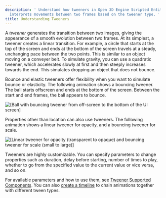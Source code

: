 ```yaml
---
description: ' Understand how tweeners in Open 3D Engine Scripted Entity Tweener system
  interprets movements between two frames based on the tweener type. '
title: Understanding Tweeners
---
```


A *tweener* generates the transition between two images, giving the appearance of a smooth evolution between two frames\. At its simplest, a tweener creates a linear transition\. For example, a circle that starts at the top of the screen and ends at the bottom of the screen travels at a steady, unchanging pace between the two points\. This is similar to an object moving on a conveyer belt\. To simulate gravity, you can use a quadratic tweener, which accelerates slowly at first and then steeply increases towards the end\. This simulates dropping an object that does not bounce\.

Bounce and elastic tweeners offer flexibility when you want to simulate bounce or elasticity\. The following animation shows a bouncing tweener\. The ball starts offscreen and ends at the bottom of the screen\. Between the start and end frames, the ball appears to bounce\.

![\[Ball with bouncing tweener from off-screen to the bottom of the UI screen\]](/images/user-guide/ui-animating-tweener.gif)

Properties other than location can also use tweeners\. The following animation shows a linear tweener for opacity, and a bouncing tweener for scale\.

![\[Linear tweener for opacity (transparent to opaque) and bouncing tweener for scale (small to large)\]](/images/user-guide/ui-animating-tweener-1.gif)

Tweeners are highly customizable\. You can specify parameters to change properties such as duration, delay before starting, number of times to play, whether to go from the specified value to the current value or vice versa, and so on\.

For available parameters and how to use them, see [Tweener Supported Components](/docs/user-guide/features/user-interface/animating/tweener-components.md)\. You can also [create a timeline](/docs/user-guide/features/user-interface/animating/tweener-timeline.md) to chain animations together with different tween types\.